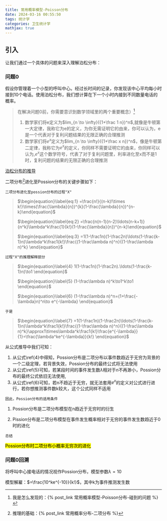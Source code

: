 ```yaml
---
title: 常用概率模型-Poisson分布
date: 2024-03-16 00:55:50
tags: 统计学
categories: 卫生统计学
mathjax: true
---
```


## 引入

让我们通过一个具体的问题来深入理解泊松分布：

### 问题0

假设你管理着一个小型的呼叫中心。经过长时间的记录，你发现该中心平均每小时接到10个电话。使用泊松分布，我们想计算在下一个小时内接到不同数量电话的概率。

> 在解决问题0前，你需要意识到数学领域里的两个重要概念）[^1]
>
> 1. 数学家们将e定义为$lim_{n \to \infty}({1+\frac 1 n})^n$,就像是牛顿第一大定律，我称它为e的定义，为你无需证明它的由来，你可以认为，e是一个代表对于复利问题结果的无限正确的合理推测
> 2. 数学家们将$e^x$定义为$lim_{n \to \infty}({1+\frac x n})^n$，像是牛顿第二定律，我称它为$e^x$的定义，你同样不需要证明它的由来，你同样可以认为,$e^x$这个数学符号，代表了对于复利问题里，利率进化至x而不是1时，复利问题的结果的无限正确的合理推测

[泊松分布的推导](https://zhuanlan.zhihu.com/p/26263743)

二项分布[^2]进化至Possion分布的关键步骤如下：

`二项分布进化至possion分布的过程"X"`

>$\begin{equation}\label{eq:1} =\frac{n!}{(n-k)!\times k!}\times(\frac{\lambda}{n})^{k}(1-\frac{\lambda}{n})^{n-k}\end{equation}$
>
>$\begin{equation}\label{eq:2} =\frac{n(n-1)(n-2)\ldots(n-k+1)}{n^k}\lambda^k\frac{1}{k!}(1-\frac{\lambda}{n})^{n-k}\end{equation}$
>
>$\begin{equation}\label{eq:3}
 =1(1-\frac1n)(1-\frac2n)\ldots(1-\frac{k-1}n)\lambda^k\frac1{k!}\frac{(1-\frac\lambda n)^n}{(1-\frac\lambda n)^k}
\end{equation}$

`过程"X"的推理解释部分`

>$\begin{equation}\label{4}
1(1-\frac1n)(1-\frac2n).\ldots(1-\frac{k-1}n)\to1
\end{equation}$
>
>$\begin{equation}\label{5}
(1-\frac\lambda n)^k\to1^k\to1
\end{equation}$
>
>$\begin{equation}\label{6}
(1-\frac\lambda n)^n=(1+\frac{-\lambda}n)^n\to e^{-\lambda}
\end{equation}$

`于是`

>$\begin{equation}\label{7}
=1(1-\frac1n)(1-\frac2n)\ldots(1-\frac{k-1}n)\lambda^k\frac1{k!}\frac{(1-\frac\lambda n)^n}{(1-\frac\lambda n)^k}\approx1\times\lambda^k\frac1{k!}\frac{e^{-\lambda}}{1}=\frac{\lambda^ke^{-\lambda}}{k!}
\end{equation}$

从公式推导中我们可知：

1. 从公式\ref{4}中得知，Possion分布是二项分布以事件数趋近于无穷为背景的一个二级定理，若背景失效，Possion分布的最终公式将无法使用
2. 从公式\ref{5}可知，若某段时间的事件发生数$\lambda$相对于$n$不再渺小，Possion分布的最终公式依旧无法使用,
3. 从公式\ref{6}可知，若n不趋近于无穷，就无法套用$e^x$的定义对公式进行进行，若你想推测事件数k较大，这个公式同样不适用




`因此，Possion分布的适用条件`

1. Possion分布是二项分布模型在n趋近于无穷时的衍生

2. Pission分布是二项分布模型在事件发生概率相对于无穷的事件发生数趋近于0时的进化

`总结`

  <mark>Possion分布时二项分布小概率无穷次的进化</mark>

### 问题0回溯
将呼叫中心接电话的情况视作Possion分布，模型参数$\lambda=10$

模型解雇：$=\frac{10^ke^{-10}}{k!}$，其中k为事件推测发生数

[^1]:我是怎么发现的：{% post_link 常用概率模型-Poisson分布-碰到的问题 %}
[^2]:推理的基础：{% post_link 常用概率分布-二项分布 %}